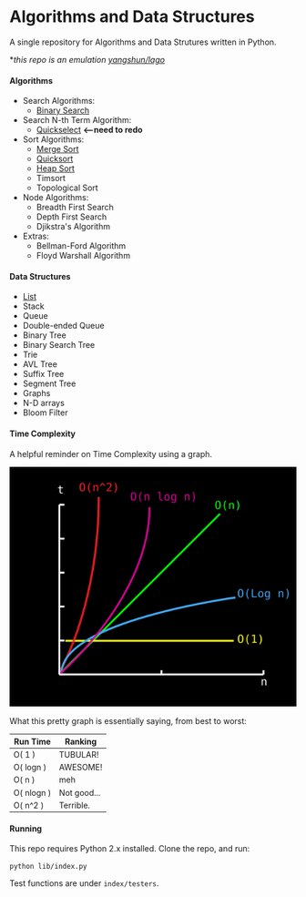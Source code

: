 # Algorithms and Data Structures

A single repository for Algorithms and Data Strutures written in Python.

*_this repo is an emulation [yangshun/lago](https://github.com/yangshun/lago)_

#### Algorithms
* Search Algorithms:
  + [Binary Search](/lib/algorithms/binary_search.py)
* Search N-th Term Algorithm:
  + [Quickselect](/lib/algorithms/quick_select.py) **<--need to redo**
* Sort Algorithms:
  + [Merge Sort](/lib/algorithms/merge_sort.py)
  + [Quicksort](/lib/algorithms/quick_sort.py)
  + [Heap Sort](/lib/algorithms/heap_sort.py)
  + Timsort
  + Topological Sort
* Node Algorithms:
  + Breadth First Search
  + Depth First Search
  + Djikstra's Algorithm
* Extras:
  + Bellman-Ford Algorithm
  + Floyd Warshall Algorithm

#### Data Structures
* [List](/lib/data_structures/list.py)
* Stack
* Queue
* Double-ended Queue
* Binary Tree
* Binary Search Tree
* Trie
* AVL Tree
* Suffix Tree
* Segment Tree
* Graphs
* N-D arrays
* Bloom Filter

#### Time Complexity
A helpful reminder on Time Complexity using a graph.

![alt text](/assets/time_complexity_mini.svg "pretty graph")

What this pretty graph is essentially saying, from best to worst:

|Run Time|Ranking|
|--|--|
|O( 1 )|TUBULAR!| 
|O( logn )|AWESOME!|
|O( n )|meh|
|O( nlogn )|Not good...|
|O( n^2 )|Terrible.|

#### Running
This repo requires Python 2.x installed.
Clone the repo, and run:
```
python lib/index.py
```

Test functions are under ```index/testers```.
